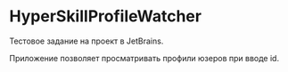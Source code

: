 # HyperSkillProfileWatcher

Тестовое задание на проект в JetBrains.

Приложение позволяет просматривать профили юзеров при вводе id.
